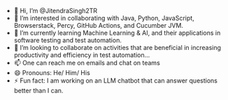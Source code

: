 - 👋 Hi, I’m @JitendraSingh2TR
- 👀 I’m interested in collaborating with Java, Python, JavaScript, Browserstack, Percy, GitHub Actions, and Cucumber JVM.
- 🌱 I’m currently learning Machine Learning & AI, and their applications in software testing and test automation.
- 💞️ I’m looking to collaborate on activities that are beneficial in increasing productivity and efficiency in test automation...
- 📫 One can reach me on emails and chat on teams
- 😄 Pronouns: He/ Him/ His
- ⚡ Fun fact: I am working on an LLM chatbot that can answer questions better than I can.

<!---
JitendraSingh2TR/JitendraSingh2TR is a ✨ special ✨ repository because its `README.md` (this file) appears on your GitHub profile.
You can click the Preview link to take a look at your changes.
--->
